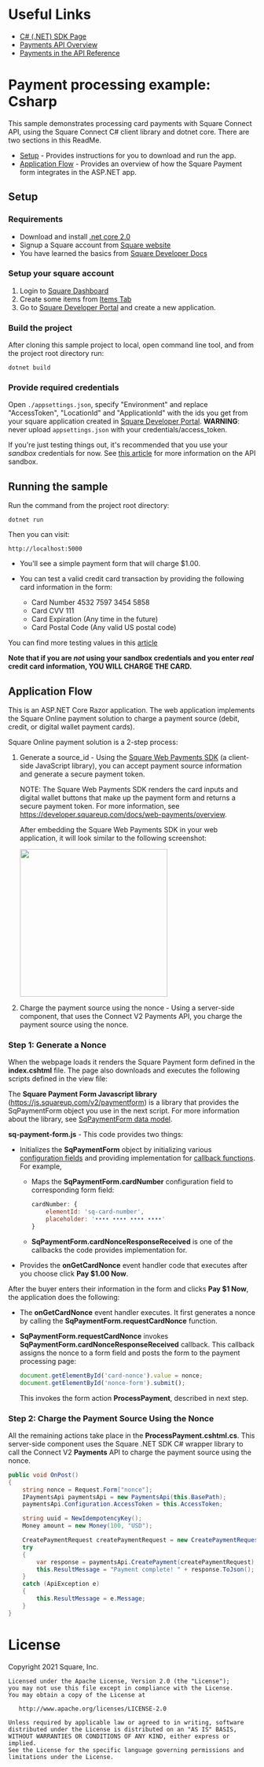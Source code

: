 # Useful Links

* [C# (.NET) SDK Page](https://developer.squareup.com/docs/sdks/dotnet)
* [Payments API Overview](https://developer.squareup.com/docs/payments)
* [Payments in the API Reference](https://developer.squareup.com/reference/square/payments-api)

# Payment processing example: Csharp

This sample demonstrates processing card payments with Square Connect API, using the
Square Connect C# client library and dotnet core. There are two sections in this ReadMe.
* [Setup](#setup) - Provides instructions for you to download and run the app.
* [Application Flow](#application-flow) - Provides an overview of how the Square Payment form integrates in the ASP.NET app.

## Setup

### Requirements

* Download and install [.net core 2.0](https://www.microsoft.com/net/download/)
* Signup a Square account from [Square website](https://squareup.com/signup)
* You have learned the basics from [Square Developer Docs](https://docs.connect.squareup.com/)

### Setup your square account

1. Login to [Square Dashboard](https://squareup.com/dashboard/)
2. Create some items from [Items Tab](https://squareup.com/dashboard/items/library)
3. Go to [Square Developer Portal](https://connect.squareup.com/apps) and create a new application.

### Build the project

After cloning this sample project to local, open command line tool, and from the project root directory run:

    dotnet build

### Provide required credentials

Open `./appsettings.json`, specify "Environment" and replace "AccessToken", "LocationId" and "ApplicationId" with the ids you get from your square application created in [Square Developer Portal](https://developer.squareup.com/apps).
<b>WARNING</b>: never upload `appsettings.json` with your credentials/access_token.

If you're just testing things out, it's recommended that you use your _sandbox_
credentials for now. See
[this article](https://docs.connect.squareup.com/articles/using-sandbox/)
for more information on the API sandbox.

## Running the sample

Run the command from the project root directory:

    dotnet run

Then you can visit:

    http://localhost:5000

* You'll see a simple payment form that will charge $1.00.
* You can test a valid credit card transaction by providing the following card information in the form:

    * Card Number 4532 7597 3454 5858
    * Card CVV 111
    * Card Expiration (Any time in the future)
    * Card Postal Code (Any valid US postal code)

You can find more testing values in this [article](https://developer.squareup.com/docs/testing/test-values)

**Note that if you are _not_ using your sandbox credentials and you enter _real_
credit card information, YOU WILL CHARGE THE CARD.**

## Application Flow

This is an ASP.NET Core Razor application. The web application implements the Square Online payment solution to charge a payment source (debit, credit, or digital wallet payment cards).

Square Online payment solution is a 2-step process:

1. Generate a source_id -  Using the [Square Web Payments SDK](https://developer.squareup.com/reference/sdks/web/payments) (a client-side JavaScript library), you can accept payment source information and generate a secure payment token.

    NOTE: The Square Web Payments SDK renders the card inputs and digital wallet buttons that make up the payment form and returns a secure payment token. For more information, see https://developer.squareup.com/docs/web-payments/overview.

    After embedding the Square Web Payments SDK in your web application, it will look similar to the following screenshot:

    <img src="./PaymentFormExample.png" width="300"/>

2. Charge the payment source using the nonce - Using a server-side component, that uses the Connect V2 Payments API, you charge the payment source using the nonce.

### Step 1: Generate a Nonce

When the webpage loads it renders the Square Payment form defined in the **index.cshtml**  file. The page also downloads and executes the following scripts defined in the view file:

The **Square Payment Form Javascript library** (https://js.squareup.com/v2/paymentform)  is a library that provides the SqPaymentForm object you use in the next script. For more information about the library, see [SqPaymentForm data model](https://docs.connect.squareup.com/api/paymentform#navsection-paymentform).

**sq-payment-form.js** - This code provides two things:

* Initializes the **SqPaymentForm** object by initializing various
[configuration fields](https://docs.connect.squareup.com/api/paymentform#paymentform-configurationfields) and providing implementation for [callback functions](https://docs.connect.squareup.com/api/paymentform#_callbackfunctions_detail). For example,

    * Maps the **SqPaymentForm.cardNumber** configuration field to corresponding form field:

        ```javascript
        cardNumber: {
            elementId: 'sq-card-number',
            placeholder: '•••• •••• •••• ••••'
        }
        ```
    * **SqPaymentForm.cardNonceResponseReceived** is one of the callbacks the code provides implementation for.

* Provides the **onGetCardNonce** event handler code that executes after you choose click **Pay $1.00 Now**.

After the buyer enters their information in the form and clicks **Pay $1 Now**, the application does the following:

* The **onGetCardNonce** event handler executes. It first generates a nonce by calling the **SqPaymentForm.requestCardNonce** function.
* **SqPaymentForm.requestCardNonce** invokes **SqPaymentForm.cardNonceResponseReceived** callback. This callback  assigns the nonce to a form field and posts the form to the payment processing page:

    ```javascript
    document.getElementById('card-nonce').value = nonce;
    document.getElementById('nonce-form').submit();
    ```

    This invokes the form action **ProcessPayment**, described in next step.

### Step 2: Charge the Payment Source Using the Nonce
All the remaining actions take place in the **ProcessPayment.cshtml.cs**.  This server-side component uses the Square .NET SDK C# wrapper library to call the Connect V2 **Payments** API to charge the payment source using the nonce.
```csharp
public void OnPost()
{
    string nonce = Request.Form["nonce"];
    IPaymentsApi paymentsApi = new PaymentsApi(this.BasePath);
    paymentsApi.Configuration.AccessToken = this.AccessToken;

    string uuid = NewIdempotencyKey();
    Money amount = new Money(100, "USD");

    CreatePaymentRequest createPaymentRequest = new CreatePaymentRequest(AmountMoney: amount, IdempotencyKey: uuid, SourceId: nonce);
    try
    {
        var response = paymentsApi.CreatePayment(createPaymentRequest);
        this.ResultMessage = "Payment complete! " + response.ToJson();
    }
    catch (ApiException e)
    {
        this.ResultMessage = e.Message;
    }
}
```

# License

Copyright 2021 Square, Inc.
​
```
Licensed under the Apache License, Version 2.0 (the "License");
you may not use this file except in compliance with the License.
You may obtain a copy of the License at
​
   http://www.apache.org/licenses/LICENSE-2.0
​
Unless required by applicable law or agreed to in writing, software
distributed under the License is distributed on an "AS IS" BASIS,
WITHOUT WARRANTIES OR CONDITIONS OF ANY KIND, either express or implied.
See the License for the specific language governing permissions and
limitations under the License.
```

